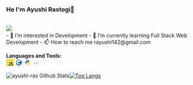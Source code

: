 ### He I'm Ayushi Rastogi👋
<br>
 <img src="https://media2.giphy.com/media/RbDKaczqWovIugyJmW/200w.webp?cid=ecf05e478zryl449gv7orid6tizvr1suercnmtgsm87ecfvu&rid=200w.webp&ct=g">
</br>
- 👀 I’m interested in Development
- 🌱 I’m currently learning Full Stack Web Development
- 📫 How to reach me rayushi142@gmail.com


**Languages and Tools:**  
<code><img height="20" src="https://raw.githubusercontent.com/github/explore/80688e429a7d4ef2fca1e82350fe8e3517d3494d/topics/javascript/javascript.png"></code>
<code><img height="20" src="https://raw.githubusercontent.com/github/explore/80688e429a7d4ef2fca1e82350fe8e3517d3494d/topics/c/c.png"></code>
<code><img height="20" src="https://raw.githubusercontent.com/github/explore/80688e429a7d4ef2fca1e82350fe8e3517d3494d/topics/python/python.png"></code>
<code><img height="20" src="https://raw.githubusercontent.com/github/explore/80688e429a7d4ef2fca1e82350fe8e3517d3494d/topics/mysql/mysql.png"></code>


<img align="left" alt="ayushi-ras Github Stats" src="https://github-readme-stats.vercel.app/api?username=ayushi-ras&show_icons=true&hide_border=true" /> 

[![Top Langs](https://github-readme-stats.vercel.app/api/top-langs/?username=ayushi-ras&layout=compact)](https://github.com/ayushi-ras/github-readme-stats)
